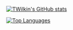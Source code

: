 [![TWilkin's GitHub stats](https://github-readme-stats.vercel.app/api?username=TWilkin&bg_color=00000000&show_icons=true)](https://github.com/TWilkin)

[![Top Languages](https://github-readme-stats.vercel.app/api/top-langs/?username=TWilkin&bg_color=00000000&langs_count=8)](https://github.com/TWilkin)

<!--
**TWilkin/TWilkin** is a ✨ _special_ ✨ repository because its `README.md` (this file) appears on your GitHub profile.

Here are some ideas to get you started:

- 🔭 I’m currently working on ...
- 🌱 I’m currently learning ...
- 👯 I’m looking to collaborate on ...
- 🤔 I’m looking for help with ...
- 💬 Ask me about ...
- 📫 How to reach me: ...
- 😄 Pronouns: ...
- ⚡ Fun fact: ...
-->
